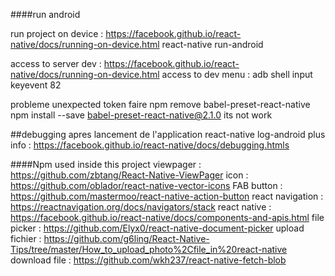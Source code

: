 ####run android

run project on device : https://facebook.github.io/react-native/docs/running-on-device.html
react-native run-android

access to server dev : https://facebook.github.io/react-native/docs/running-on-device.html
access to dev menu : adb shell input keyevent 82

probleme unexpected token faire
npm remove babel-preset-react-native
npm install --save babel-preset-react-native@2.1.0 its not work

##debugging apres lancement de l'application
react-native log-android
plus info : https://facebook.github.io/react-native/docs/debugging.htmls

####Npm used inside this project
viewpager : https://github.com/zbtang/React-Native-ViewPager
icon : https://github.com/oblador/react-native-vector-icons
FAB button : https://github.com/mastermoo/react-native-action-button
react navigation : https://reactnavigation.org/docs/navigators/stack
react native : https://facebook.github.io/react-native/docs/components-and-apis.html
file picker : https://github.com/Elyx0/react-native-document-picker
upload fichier : https://github.com/g6ling/React-Native-Tips/tree/master/How_to_upload_photo%2Cfile_in%20react-native
download file : https://github.com/wkh237/react-native-fetch-blob

